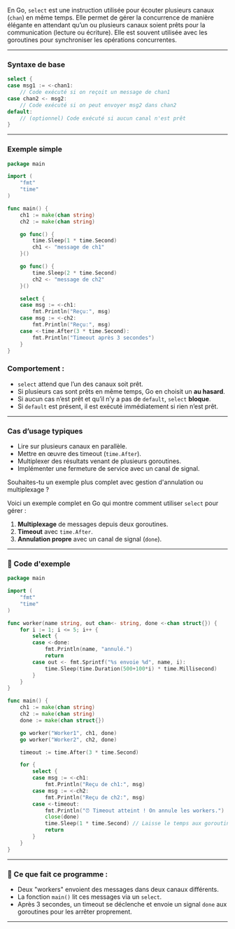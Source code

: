 En Go, `select` est une instruction utilisée pour écouter plusieurs canaux (`chan`) en même temps. Elle permet de gérer la concurrence de manière élégante en attendant qu’un ou plusieurs canaux soient prêts pour la communication (lecture ou écriture). Elle est souvent utilisée avec les goroutines pour synchroniser les opérations concurrentes.

---

### Syntaxe de base

```go
select {
case msg1 := <-chan1:
    // Code exécuté si on reçoit un message de chan1
case chan2 <- msg2:
    // Code exécuté si on peut envoyer msg2 dans chan2
default:
    // (optionnel) Code exécuté si aucun canal n'est prêt
}
```

---

### Exemple simple

```go
package main

import (
    "fmt"
    "time"
)

func main() {
    ch1 := make(chan string)
    ch2 := make(chan string)

    go func() {
        time.Sleep(1 * time.Second)
        ch1 <- "message de ch1"
    }()

    go func() {
        time.Sleep(2 * time.Second)
        ch2 <- "message de ch2"
    }()

    select {
    case msg := <-ch1:
        fmt.Println("Reçu:", msg)
    case msg := <-ch2:
        fmt.Println("Reçu:", msg)
    case <-time.After(3 * time.Second):
        fmt.Println("Timeout après 3 secondes")
    }
}
```

### Comportement :

* `select` attend que l’un des canaux soit prêt.
* Si plusieurs cas sont prêts en même temps, Go en choisit un **au hasard**.
* Si aucun cas n’est prêt et qu’il n’y a pas de `default`, `select` **bloque**.
* Si `default` est présent, il est exécuté immédiatement si rien n’est prêt.

---

### Cas d’usage typiques

* Lire sur plusieurs canaux en parallèle.
* Mettre en œuvre des timeout (`time.After`).
* Multiplexer des résultats venant de plusieurs goroutines.
* Implémenter une fermeture de service avec un canal de signal.

Souhaites-tu un exemple plus complet avec gestion d'annulation ou multiplexage ?

Voici un exemple complet en Go qui montre comment utiliser `select` pour gérer :

1. **Multiplexage** de messages depuis deux goroutines.
2. **Timeout** avec `time.After`.
3. **Annulation propre** avec un canal de signal (`done`).

---

### 🔧 Code d'exemple

```go
package main

import (
    "fmt"
    "time"
)

func worker(name string, out chan<- string, done <-chan struct{}) {
    for i := 1; i <= 5; i++ {
        select {
        case <-done:
            fmt.Println(name, "annulé.")
            return
        case out <- fmt.Sprintf("%s envoie %d", name, i):
            time.Sleep(time.Duration(500+100*i) * time.Millisecond)
        }
    }
}

func main() {
    ch1 := make(chan string)
    ch2 := make(chan string)
    done := make(chan struct{})

    go worker("Worker1", ch1, done)
    go worker("Worker2", ch2, done)

    timeout := time.After(3 * time.Second)

    for {
        select {
        case msg := <-ch1:
            fmt.Println("Reçu de ch1:", msg)
        case msg := <-ch2:
            fmt.Println("Reçu de ch2:", msg)
        case <-timeout:
            fmt.Println("⏰ Timeout atteint ! On annule les workers.")
            close(done)
            time.Sleep(1 * time.Second) // Laisse le temps aux goroutines de terminer
            return
        }
    }
}
```

---

### 🧠 Ce que fait ce programme :

* Deux "workers" envoient des messages dans deux canaux différents.
* La fonction `main()` lit ces messages via un `select`.
* Après 3 secondes, un timeout se déclenche et envoie un signal `done` aux goroutines pour les arrêter proprement.

---
